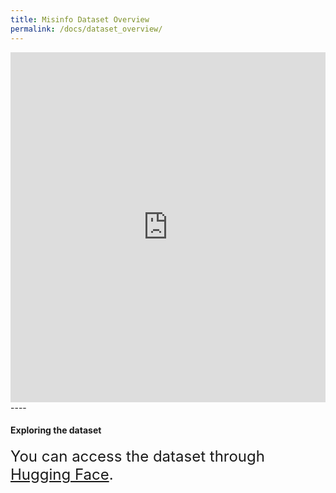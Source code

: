 ```yaml
---
title: Misinfo Dataset Overview
permalink: /docs/dataset_overview/
---
```


<!-- Benchmark datasets are broadly classified into three categories representing three key graph machine learning tasks.  -->
<style>
r { color: rgb(231, 41, 138) }
b { color: Blue }
g { color: rgb(27, 158, 119) }
</style>



<div class="container">
    <div class="row">
        <div class="col-md-12">
            <iframe
            src="https://huggingface.co/datasets/ComplexDataLab/Misinfo_Dataset/embed/viewer/default/train"
            frameborder="0"
            width="100%"
            height="560px"
            ></iframe>
        </div>
    </div>
</div>
----


#### **Exploring the dataset** 
<p class="lead">
<font size="5">
You can access the dataset through <a href="https://complexdata-mila.github.io/TGX/">Hugging Face</a>.
</font>
</p>




